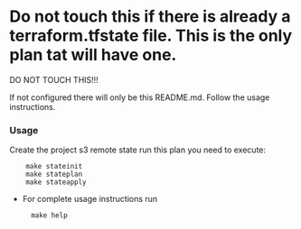 # Do not touch this if there is already a terraform.tfstate file. This is the only plan tat will have one.

DO NOT TOUCH THIS!!!

If not configured there will only be this README.md. Follow the usage instructions.

### Usage

Create the project s3 remote state run this plan you need to execute:

        make stateinit
        make stateplan
        make stateapply

* For complete usage instructions run 

        make help